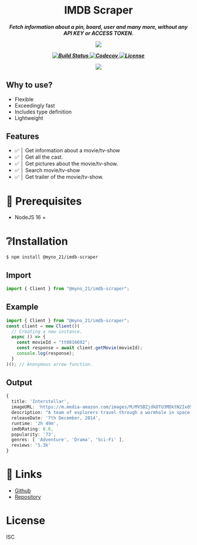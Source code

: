 <p align="center">
    <p align="center">
    <h1 align="center">IMDB Scraper
    <h5 align="center">Fetch information about a pin, board, user and many more, without any API KEY or ACCESS TOKEN.
</p>
</p>
<p align="center">
<a href="https://github.com/TrishCX/Pinterest-Scraper" target="_blank">
    <img src="http://forthebadge.com/images/badges/built-with-love.svg"/>
  </a>
</p>

  <p align="center">
<p align="center">
  <a href="https://github.com/TrishCX/Frix" target="_blank">
    <img src="https://img.shields.io/npm/v/@myno_21/imdb-scraper.svg" alt="Build Status">
  </a>
  <a href="https://github.com/TrishCX/Pinterest-Scraper" target="_blank">
    <img src="https://img.shields.io/badge/License-Boost_1.0-lightblue.svg" alt="Codecov" />
  </a>
  <a href="https://github.com/TrishCX/Frix" target="_blank">
    <img src="https://img.shields.io/badge/License-ISC-blue.svg" alt="License">
  </a>
  
</p>

<p align="center">
  <a href="https://www.npmjs.com/package/@myno_21/pinterest-scraper" target="_blank">
    <img src="https://img.shields.io/npm/dt/@myno_21/imdb-scraper.svg" />
  </a>
  
</p>

## Why to use?

- Flexible
- Exceedingly fast
- Includes type definition
- Lightweight

## Features

- ✅ │ Get information about a movie/tv-show
- ✅ │ Get all the cast.
- ✅ │ Get pictures about the movie/tv-show.
- ✅ │ Search movie/tv-show
- ✅ │ Get trailer of the movie/tv-show.

# 🔗 Prerequisites

- NodeJS 16 +

# ❔Installation

```console
$ npm install @myno_21/imdb-scraper
```

## Import

```typescript
import { Client } from "@myno_21/imdb-scraper";
```

## Example

```ts
import { Client } from "@myno_21/imdb-scraper";
const client = new Client()(
  // Creating a new instance.
  async () => {
    const movieId = "tt0816692";
    const response = await client.getMovie(movieId);
    console.log(response);
  }
)(); // Anonymous arrow function.
```

## Output

```ts
{
  title: 'Interstellar',
  imageURL: 'https://m.media-amazon.com/images/M/MV5BZjdkOTU3MDktN2IxOS00OGEyLWFmMjktY2FiMmZkNWIyODZiXkEyXkFqcGdeQXVyMTMxODk2OTU@._V1_.jpg',
  description: "A team of explorers travel through a wormhole in space in an attempt to ensure humanity's survival.",
  releaseDate: '7th December, 2014',
  runtime: '2h 49m',
  imdbRating: 8.6,
  popularity: '73',
  genres: [ 'Adventure', 'Drama', 'Sci-Fi' ],
  reviews: '5.3k'
}
```

# 🔗 Links

- [Github](https://github.com/TrishCX)
- [Repository](https://github.com/TrishCX/Pinterest-Scraper)

# License

ISC
